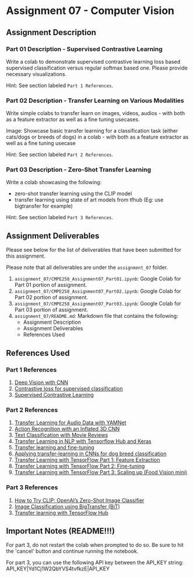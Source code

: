 # Assignment 07 - Computer Vision

## Assignment Description

### Part 01 Description - Supervised Contrastive Learning

Write a colab to demonstrate supervised contrastive learning loss based supervised classification versus regular softmax based one. Please provide necessary visualizations.

Hint: See section labeled `Part 1 References`.

### Part 02 Description - Transfer Learning on Various Modalities

Write simple colabs to transfer learn on images, videos, audios - with both as a feature extractor as well as a fine tuning usecases.

Image: Showcase basic transfer learning for a classification task (either cats/dogs or breeds of dogs) in a colab - with both as a feature extractor as well as a fine tuning usecase

Hint: See section labeled `Part 2 References`.

### Part 03 Description - Zero-Shot Transfer Learning

Write a colab showcasing the following:

- zero-shot transfer learning using the CLIP model
- transfer learning using state of art models from tfhub (Eg: use bigtransfer for example)

Hint: See section labeled `Part 3 References`.

## Assignment Deliverables

Please see below for the list of deliverables that have been submitted for this assignment.

Please note that all deliverables are under the `assignment_07` folder.

1. `assignment_07/CMPE258_Assignment07_Part01.ipynb`: Google Colab for Part 01 portion of assignment.
2. `assignment_07/CMPE258_Assignment07_Part02.ipynb`: Google Colab for Part 02 portion of assignment.
3. `assignment_07/CMPE258_Assignment07_Part03.ipynb`: Google Colab for Part 03 portion of assignment.
4. `assignment_07/README.md`: Markdown file that contains the following:
   - Assignment Description
   - Assignment Deliverables
   - References Used

## References Used

### Part 1 References

1. [Deep Vision with CNN](https://docs.google.com/presentation/d/1UxtHDwjViC7VpSb0zB-kajGQ-TwznQmc-7LsbHRfO3s/edit#slide=id.p)
2. [Contrastive loss for supervised classification](https://towardsdatascience.com/contrastive-loss-for-supervised-classification-224ae35692e7)
3. [Supervised Contrastive Learning](https://keras.io/examples/vision/supervised-contrastive-learning/)

### Part 2 References

1. [Transfer Learning for Audio Data with YAMNet](https://blog.tensorflow.org/2021/03/transfer-learning-for-audio-data-with-yamnet.html)
2. [Action Recognition with an Inflated 3D CNN](https://www.tensorflow.org/hub/tutorials/action_recognition_with_tf_hub)
3. [Text Classification with Movie Reviews](https://www.tensorflow.org/hub/tutorials/tf2_text_classification)
4. [Transfer Learning in NLP with Tensorflow Hub and Keras](https://amitness.com/posts/tensorflow-hub-for-transfer-learning)
5. [Transfer learning and fine-tuning](https://www.tensorflow.org/tutorials/images/transfer_learning)
6. [Applying transfer-learning in CNNs for dog breed classification](https://towardsdatascience.com/dog-breed-classification-using-cnns-and-transfer-learning-e36259b29925)
7. [Transfer Learning with TensorFlow Part 1: Feature Extraction](https://github.com/mrdbourke/tensorflow-deep-learning/blob/main/04_transfer_learning_in_tensorflow_part_1_feature_extraction.ipynb)
8. [Transfer Learning with TensorFlow Part 2: Fine-tuning](https://github.com/mrdbourke/tensorflow-deep-learning/blob/main/05_transfer_learning_in_tensorflow_part_2_fine_tuning.ipynb)
9. [Transfer Learning with TensorFlow Part 3: Scaling up (Food Vision mini)](https://github.com/mrdbourke/tensorflow-deep-learning/blob/main/06_transfer_learning_in_tensorflow_part_3_scaling_up.ipynb)

### Part 3 References

1. [How to Try CLIP: OpenAI’s Zero-Shot Image Classifier](https://towardsdatascience.com/how-to-try-clip-openais-zero-shot-image-classifier-439d75a34d6b)
2. [Image Classification using BigTransfer (BiT)](https://keras.io/examples/vision/bit/)
3. [Transfer learning with TensorFlow Hub](https://www.tensorflow.org/tutorials/images/transfer_learning_with_hub)

## Important Notes (README!!!)

For part 3, do not restart the colab when prompted to do so. Be sure to hit the 'cancel' button and continue running the notebook.

For part 3, you can use the following API key between the API_KEY string: API_KEY|Yd1Cj1W2QbYVS4tvfkzE|API_KEY